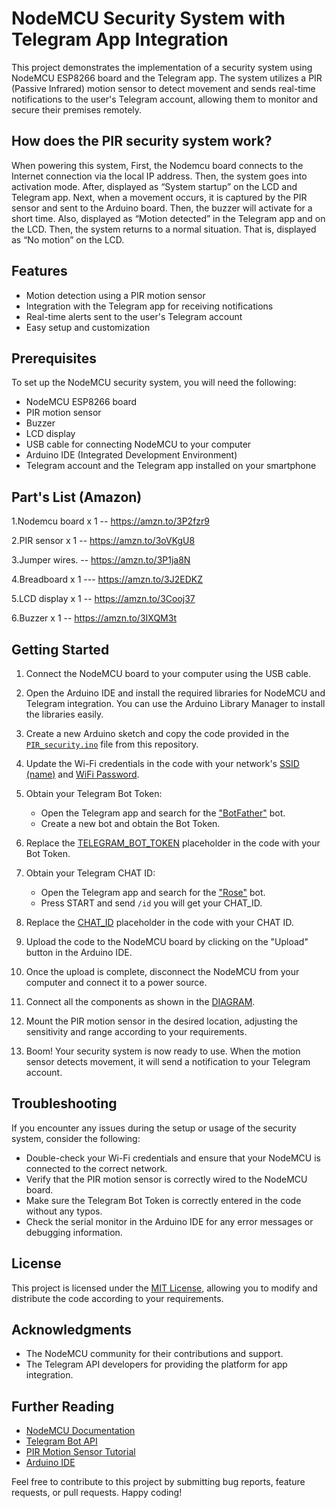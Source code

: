 # NodeMCU Security System with Telegram App Integration

This project demonstrates the implementation of a security system using NodeMCU ESP8266 board and the Telegram app. The system utilizes a PIR (Passive Infrared) motion sensor to detect movement and sends real-time notifications to the user's Telegram account, allowing them to monitor and secure their premises remotely.


## How does the PIR security system work?

When powering this system, First, the Nodemcu board connects to the Internet connection via the local IP address. Then, the system goes into activation mode. After, displayed as “System startup” on the LCD and Telegram app. Next, when a movement occurs, it is captured by the PIR sensor and sent to the Arduino board. Then, the buzzer will activate for a short time. Also, displayed as “Motion detected” in the Telegram app and on the LCD. Then, the system returns to a normal situation. That is, displayed as “No motion” on the LCD.

## Features

- Motion detection using a PIR motion sensor
- Integration with the Telegram app for receiving notifications
- Real-time alerts sent to the user's Telegram account
- Easy setup and customization

## Prerequisites

To set up the NodeMCU security system, you will need the following:

- NodeMCU ESP8266 board
- PIR motion sensor
- Buzzer
- LCD display 
- USB cable for connecting NodeMCU to your computer
- Arduino IDE (Integrated Development Environment)
- Telegram account and the Telegram app installed on your smartphone


## Part's List (Amazon)

1.Nodemcu board x 1 -- https://amzn.to/3P2fzr9

2.PIR sensor x 1 --  https://amzn.to/3oVKgU8

3.Jumper wires. -- https://amzn.to/3P1ja8N

4.Breadboard x 1 ---  https://amzn.to/3J2EDKZ

5.LCD display x 1 --  https://amzn.to/3Cooj37

6.Buzzer x 1 --   https://amzn.to/3IXQM3t




## Getting Started

1. Connect the NodeMCU board to your computer using the USB cable.

2. Open the Arduino IDE and install the required libraries for NodeMCU and Telegram integration. You can use the Arduino Library Manager to install the libraries easily.

3. Create a new Arduino sketch and copy the code provided in the <A href="https://github.com/LgcyAlex/ESP8266-security_system/blob/a280195cba1e08d422d9f9473d2523977dc9d405/PIR_security/PIR_security.ino">`PIR_security.ino`</a> file from this repository.

4. Update the Wi-Fi credentials in the code with your network's <A href="https://github.com/LgcyAlex/ESP8266-security_system/blob/e06328504721bd479e5acb2b96674c7bd2fc91b3/PIR_security/PIR_security.ino#L9">SSID (name)</a> and <A href="https://github.com/LgcyAlex/ESP8266-security_system/blob/e06328504721bd479e5acb2b96674c7bd2fc91b3/PIR_security/PIR_security.ino#LL10C1-L10C1"> WiFi Password</a>.

5. Obtain your Telegram Bot Token:
   - Open the Telegram app and search for the <A href="https://telegram.me/BotFather">"BotFather"</a> bot.
   - Create a new bot and obtain the Bot Token.

6. Replace the <A href="https://github.com/LgcyAlex/ESP8266-security_system/blob/f9e9537eecd0c34af6353cfbab3d47520ab83d10/PIR_security/PIR_security.ino#L13">TELEGRAM_BOT_TOKEN</a> placeholder in the code with your Bot Token.

7. Obtain your Telegram CHAT ID:
   - Open the Telegram app and search for the <A href="https://telegram.me/MissRose_bot">"Rose"</a> bot.
   - Press START and send ```/id``` you will get your CHAT_ID.

8. Replace the <A href="https://github.com/LgcyAlex/ESP8266-security_system/blob/f9e9537eecd0c34af6353cfbab3d47520ab83d10/PIR_security/PIR_security.ino#LL14C2-L14C2">CHAT_ID</a> placeholder in the code with your CHAT ID.

9. Upload the code to the NodeMCU board by clicking on the "Upload" button in the Arduino IDE.

10. Once the upload is complete, disconnect the NodeMCU from your computer and connect it to a power source.

11. Connect all the components as shown in the <A href="https://github.com/LgcyAlex/ESP8266-security_system/blob/f9e9537eecd0c34af6353cfbab3d47520ab83d10/circuit%20diagram.png">DIAGRAM</a>.

12. Mount the PIR motion sensor in the desired location, adjusting the sensitivity and range according to your requirements.

13. Boom! Your security system is now ready to use. When the motion sensor detects movement, it will send a notification to your Telegram account.

## Troubleshooting

If you encounter any issues during the setup or usage of the security system, consider the following:

- Double-check your Wi-Fi credentials and ensure that your NodeMCU is connected to the correct network.
- Verify that the PIR motion sensor is correctly wired to the NodeMCU board.
- Make sure the Telegram Bot Token is correctly entered in the code without any typos.
- Check the serial monitor in the Arduino IDE for any error messages or debugging information.

## License

This project is licensed under the [MIT License](LICENSE), allowing you to modify and distribute the code according to your requirements.

## Acknowledgments

- The NodeMCU community for their contributions and support.
- The Telegram API developers for providing the platform for app integration.

## Further Reading

- [NodeMCU Documentation](https://nodemcu.readthedocs.io/)
- [Telegram Bot API](https://core.telegram.org/bots/api)
- [PIR Motion Sensor Tutorial](https://www.instructables.com/PIR-Motion-Sensor-Tutorial/)
- [Arduino IDE](https://www.arduino.cc/en/software)

Feel free to contribute to this project by submitting bug reports, feature requests, or pull requests. Happy coding!
